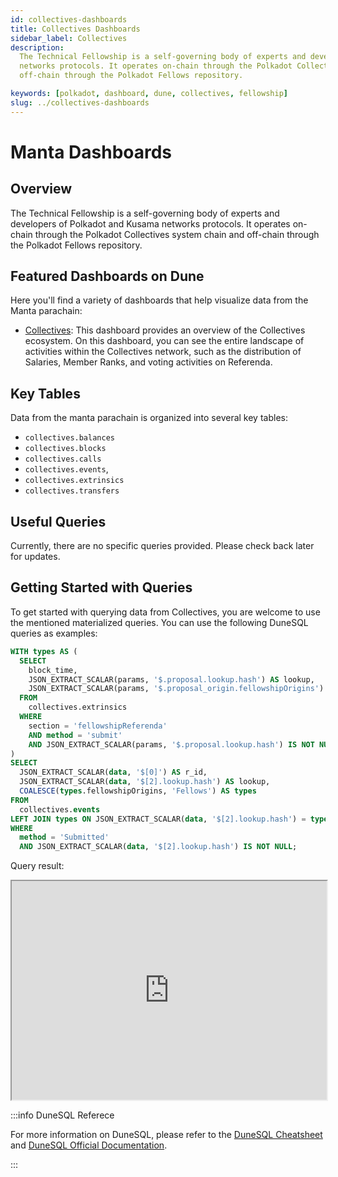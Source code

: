 ```yaml
---
id: collectives-dashboards
title: Collectives Dashboards
sidebar_label: Collectives
description:
  The Technical Fellowship is a self-governing body of experts and developers of Polkadot and Kusama
  networks protocols. It operates on-chain through the Polkadot Collectives system chain and
  off-chain through the Polkadot Fellows repository.

keywords: [polkadot, dashboard, dune, collectives, fellowship]
slug: ../collectives-dashboards
---
```


# Manta Dashboards

## Overview

The Technical Fellowship is a self-governing body of experts and developers of Polkadot and Kusama
networks protocols. It operates on-chain through the Polkadot Collectives system chain and off-chain
through the Polkadot Fellows repository.

## Featured Dashboards on Dune

Here you'll find a variety of dashboards that help visualize data from the Manta parachain:

- [Collectives](https://dune.com/substrate/collectives): This dashboard provides an overview of the
  Collectives ecosystem. On this dashboard, you can see the entire landscape of activities within
  the Collectives network, such as the distribution of Salaries, Member Ranks, and voting activities
  on Referenda.

## Key Tables

Data from the manta parachain is organized into several key tables:

- `collectives.balances`
- `collectives.blocks`
- `collectives.calls`
- `collectives.events`,
- `collectives.extrinsics`
- `collectives.transfers`

## Useful Queries

Currently, there are no specific queries provided. Please check back later for updates.

## Getting Started with Queries

To get started with querying data from Collectives, you are welcome to use the mentioned
materialized queries. You can use the following DuneSQL queries as examples:

```sql title="Collectives Referenda Types" showLineNumbers
WITH types AS (
  SELECT
    block_time,
    JSON_EXTRACT_SCALAR(params, '$.proposal.lookup.hash') AS lookup,
    JSON_EXTRACT_SCALAR(params, '$.proposal_origin.fellowshipOrigins') AS fellowshipOrigins
  FROM
    collectives.extrinsics
  WHERE
    section = 'fellowshipReferenda'
    AND method = 'submit'
    AND JSON_EXTRACT_SCALAR(params, '$.proposal.lookup.hash') IS NOT NULL
)
SELECT
  JSON_EXTRACT_SCALAR(data, '$[0]') AS r_id,
  JSON_EXTRACT_SCALAR(data, '$[2].lookup.hash') AS lookup,
  COALESCE(types.fellowshipOrigins, 'Fellows') AS types
FROM
  collectives.events
LEFT JOIN types ON JSON_EXTRACT_SCALAR(data, '$[2].lookup.hash') = types.lookup
WHERE
  method = 'Submitted'
  AND JSON_EXTRACT_SCALAR(data, '$[2].lookup.hash') IS NOT NULL;
```

Query result:

<iframe src="https://dune.com/embeds/3789493/6371240/" height="350" width="100%"></iframe>

:::info DuneSQL Referece

For more information on DuneSQL, please refer to the [DuneSQL Cheatsheet](../dunesql-cheatsheet.md)
and
[DuneSQL Official Documentation](https://docs.dune.com/query-engine/Functions-and-operators/index).

:::
